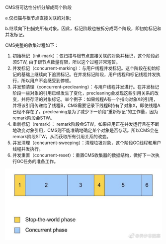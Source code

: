 CMS将可达性分析分解成两个阶段

a.仅扫描与根节点直接关联的对象;

b.继续向下扫描完所有对象。因此，标记阶段也被拆分成两个阶段，即初始标记和并发标记。

CMS完整的收集过程如下：

1. 初始标记（init-mark）：仅扫描与根节点直接关联的对象并标记，这个阶段必须STW, 由于跟节点数量有限，所以这个过程非常短暂。
2. 并发标记（concurrent-marking）：与用户线程并发标记。这个阶段在初始标记的基础上继续向下追溯标记。在并发标记阶段，用户线程和标记线程并发执行，所以用户不会感受到停顿。
3. 并发预清理（concurrent-precleaning）：与用户线程并发进行。在并发标记阶段一些对象的引用已经发生了变化，precleaning会发现这些引用关系的改变，并将存活的对象标记。举个例子：如果线程A有一个指向对象X的引用，并将该引用传递给了线程B，CMS需要记录下线程B持有了对象X，即使线程A已经不存在了。precleaning是为了减少下一阶段“重新标记”的工作量，因为remark阶段会STW。
4. 重新标记（remark）： remark阶段会STW。如果应用正在并发运行且在不断地改变对象引用，CMS则不能准确地确定某个对象是否存活。所以CMS会在remark阶段STW，从而获取所有引用关系的改变。
5. 并发清理（concurrent-sweeping）：清理垃圾对象，这个阶段GC线程和用户线程并发执行。
6. 并发重置（concurrent-reset）：重置CMS收集器的数据结构，做好下一次执行GC任务的准备工作。

![](/assets/20180912093929001.png)

